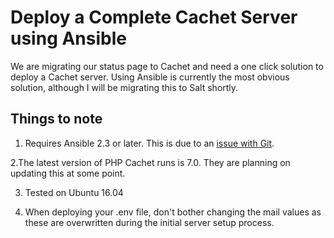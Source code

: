 # Deploy a Complete Cachet Server using Ansible

We are migrating our status page to Cachet and need a one click solution to deploy a Cachet server. Using Ansible
is currently the most obvious solution, although I will be migrating this to Salt shortly.

## Things to note

1. Requires Ansible 2.3 or later. This is due to an [issue with Git](https://github.com/ansible/ansible-modules-core/issues/5504).

2.The latest version of PHP Cachet runs is 7.0. They are planning on updating this at some point.

3. Tested on Ubuntu 16.04

4. When deploying your .env file, don't bother changing the mail values as these are overwritten during
the initial server setup process.